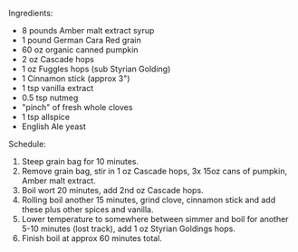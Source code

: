 Ingredients:
* 8 pounds Amber malt extract syrup
* 1 pound German Cara Red grain
* 60 oz organic canned pumpkin
* 2 oz Cascade hops
* 1 oz Fuggles hops (sub Styrian Golding)
* 1 Cinnamon stick (approx 3")
* 1 tsp vanilla extract
* 0.5 tsp nutmeg
* "pinch" of fresh whole cloves
* 1 tsp allspice
* English Ale yeast

Schedule:
1. Steep grain bag for 10 minutes.
2. Remove grain bag, stir in 1 oz Cascade hops, 3x 15oz cans of pumpkin, Amber malt extract.
3. Boil wort 20 minutes, add 2nd oz Cascade hops.
4. Rolling boil another 15 minutes, grind clove, cinnamon stick and add these plus other spices and vanilla.
5. Lower temperature to somewhere between simmer and boil for another 5-10 minutes (lost track), add 1 oz Styrian Goldings hops.
6. Finish boil at approx 60 minutes total.
